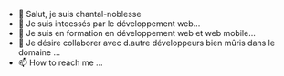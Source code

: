 - 👋 Salut, je suis chantal-noblesse
- 👀 Je suis inteessés par le développement web...
- 🌱 Je suis en formation en développement web et web mobile...
- 💞️ Je désire collaborer avec d.autre développeurs bien mûris dans le domaine ...
- 📫 How to reach me ...

<!---
chantal-noblesse/chantal-noblesse is a ✨ special ✨ repository because its `README.md` (this file) appears on your GitHub profile.
You can click the Preview link to take a look at your changes.
--->
